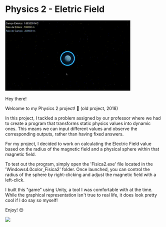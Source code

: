 # Physics 2 - Eletric Field

![Video Demo](fisica2.gif)


Hey there!

Welcome to my Physics 2 project! 🚀 (old project, 2018)

In this project, I tackled a problem assigned by our professor where we had to create a program that transforms static physics values into dynamic ones. This means we can input different values and observe the corresponding outputs, rather than having fixed answers.

For my project, I decided to work on calculating the Electric Field value based on the radius of the magnetic field and a physical sphere within that magnetic field.

To test out the program, simply open the 'Fisica2.exe' file located in the 'Windows4.0color_Fisica2' folder. Once launched, you can control the radius of the sphere by right-clicking and adjust the magnetic field with a left-click.

I built this "game" using Unity, a tool I was comfortable with at the time. While the graphical representation isn't true to real life, it does look pretty cool if I do say so myself!

Enjoy! 😊

[![](https://markdown-videos-api.jorgenkh.no/youtube/Qm_Fxpbg9_E)](https://www.youtube.com/watch?v=Qm_Fxpbg9_E)
